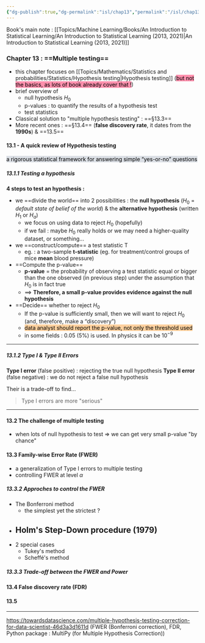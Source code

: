 ```yaml
---
{"dg-publish":true,"dg-permalink":"isl/chap13","permalink":"/isl/chap13/","dgHomeLink":true,"dgPassFrontmatter":false}
---
```



Book's main note : [[Topics/Machine Learning/Books/An Introduction to Statistical Learning/An Introduction to Statistical Learning (2013, 2021)|An Introduction to Statistical Learning (2013, 2021)]]

### Chapter 13 : ==Multiple testing==
- this chapter focuses on [[Topics/Mathematics/Statistics and probabilities/Statistics/Hypothesis testing|Hypothesis testing]] (<mark style="background: #FF5582A6;">but not the basics, as lots of book already cover that !</mark>)
- brief overview of 
	- null hypothesis $H_0$
	- p-values : to quantify the results of a hypothesis test
	- test statistics
- Classical solution to "multiple hypothesis testing" : ==§13.3==
- More recent ones : ==§13.4== (**false discovery rate**, it dates from the **1990s**) & ==13.5==

#### 13.1 - A quick review of Hypothesis testing
<mark style="background: #CACFD9A6;">a rigorous statistical framework for answering simple “yes-or-no” questions</mark> 
##### 13.1.1 Testing a hypothesis
**4 steps to test an hypothesis :**
- we ==divide the world== into 2 possibilities : the **null hypothesis** ($H_0$ = *default state of belief of the world*) & the **alternative hypothesis** (written $H_1$ or $H_a$)
	- we focus on using data to reject $H_0$ (hopefully)
	- if we fail : maybe $H_0$ really holds or we may need a higher-quality dataset, or something...
- we ==construct/compute== a test statistic T
	- eg. : a two-sample **t-statistic** (eg. for treatment/control groups of mice **mean** blood pressure)
- ==Compute the p-value==
	- **p-value** = the probability of observing a test statistic equal or bigger than the one observed (in previous step) under the assumption that $H_0$ is in fact true
	- ==> **Therefore, a small p-value provides evidence against the null hypothesis**
- ==Decide== whether to reject $H_0$
	- If the p-value is suﬃciently small, then we will want to reject $H_0$ (and, therefore, make a “discovery”)
	- <mark style="background: #FFB86CA6;">data analyst should report the p-value, not only the threshold used</mark> 
	- in some fields : 0.05 (5%) is used. In physics it can be $10^{-9}$

---
##### 13.1.2 Type I & Type II Errors
**Type I error** (false positive) : rejecting the true null hypothesis
**Type II error** (false negative) : we do not reject a false null hypothesis

Their is a trade-off to find...
> Type I errors are more "serious"

---
#### 13.2 The challenge of multiple testing
- when lots of null hypothesis to test => we can get very small p-value "by chance"

#### 13.3 Family-wise Error Rate (FWER)
- a generalization of Type I errors to multiple testing
- controlling FWER at level $\alpha$

##### 13.3.2 Approches to control the FWER
- The Bonferroni method
	- the simplest yet the strictest ?
- Holm's Step-Down procedure (1979)
	- 
- 2 special cases
	- Tukey's method
	- Scheffé's method

##### 13.3.3 Trade-off between the FWER and Power

#### 13.4 False discovery rate (FDR)

#### 13.5 

---
https://towardsdatascience.com/multiple-hypothesis-testing-correction-for-data-scientist-46d3a3d1611d (FWER (Bonferroni correction), FDR, Python package : MultiPy (for Multiple Hypothesis Correction))
